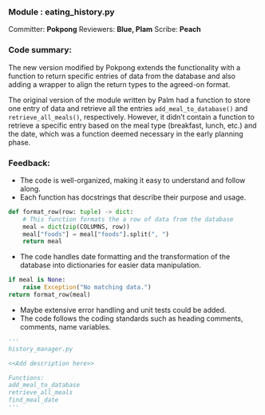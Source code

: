 ### Module : eating_history.py

Committer: **Pokpong**
Reviewers: **Blue, Plam**
Scribe: **Peach**

### Code summary:

The new version modified by Pokpong extends the functionality with a function to return specific entries of data from the database and also adding a wrapper to align the return types to the agreed-on format.

The original version of the module written by Palm had a function to store one entry of data and retrieve all the entries `add_meal_to_database()` and `retrieve_all_meals()`, respectively. However, it didn’t contain a function to retrieve a specific entry based on the meal type (breakfast, lunch, etc.) and the date, which was a function deemed necessary in the early planning phase.

### Feedback:

-   The code is well-organized, making it easy to understand and follow along.
-   Each function has docstrings that describe their purpose and usage.
```python 3
def format_row(row: tuple) -> dict:
	# This function formats the a row of data from the database
	meal = dict(zip(COLUMNS, row))
	meal["foods"] = meal["foods"].split(", ")
	return meal
```
-   The code handles date formatting and the transformation of the database into dictionaries for easier data manipulation.
```python 3
if meal is None:
	raise Exception("No matching data.")
return format_row(meal)
```
-   Maybe extensive error handling and unit tests could be added.
-   The code follows the coding standards such as heading comments, comments, name variables.
```python 3
'''
history_manager.py

<<Add description here>>

Functions:
add_meal_to_database
retrieve_all_meals
find_meal_date
'''
```